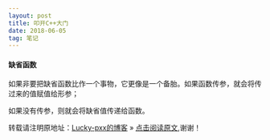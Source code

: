 ```yaml
---
layout: post
title: 叩开C++大门
date: 2018-06-05
tag: 笔记
---  
```


#### 缺省函数

如果非要把缺省函数比作一个事物，它更像是一个备胎。如果函数传参，就会将传过来的值赋值给形参；

如果没有传参，则就会将缺省值传递给函数。

转载请注明原地址：[Lucky-pxx的博客](http://www.bingoxin.top) » [点击阅读原文](http://www.bingoxin.top/2018/06/%E6%95%B0%E6%8D%AE%E5%BA%93%E5%9F%BA%E6%9C%AC%E6%93%8D%E4%BD%9C/),谢谢！